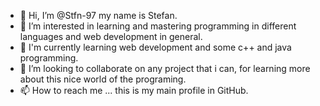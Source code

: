 - 👋 Hi, I’m @Stfn-97 my name is Stefan.
- 👀 I’m interested in  learning and mastering programming in different languages and web development in general.
- 🌱 I'm  currently learning web development and some c++ and java programming.
- 💞️ I’m looking to collaborate on any project that i can, for learning more about this nice world of the programing.
- 📫 How to reach me ... this is my main profile in GitHub.

<!---
Stfn-97/Stfn-97 is a ✨ special ✨ repository because its `README.md` (this file) appears on your GitHub profile.
You can click the Preview link to take a look at your changes.
--->

